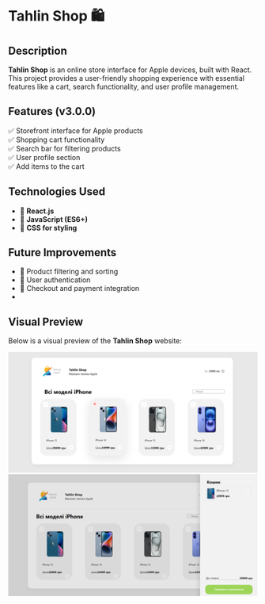 # Tahlin Shop 🛍️  

## Description  
**Tahlin Shop** is an online store interface for Apple devices, built with React. This project provides a user-friendly shopping experience with essential features like a cart, search functionality, and user profile management.  

## Features (v3.0.0)  
✅ Storefront interface for Apple products  
✅ Shopping cart functionality  
✅ Search bar for filtering products  
✅ User profile section  
✅ Add items to the cart  

## Technologies Used  
- 🚀 **React.js**  
- 🚀 **JavaScript (ES6+)**  
- 🚀 **CSS for styling**  

## Future Improvements  
- 🔹 Product filtering and sorting  
- 🔹 User authentication  
- 🔹 Checkout and payment integration  
- 
## Visual Preview  
Below is a visual preview of the **Tahlin Shop** website:

![Visual of the website](/public/img/README.png)
![Visual of the website](/public/img/README_2.png)